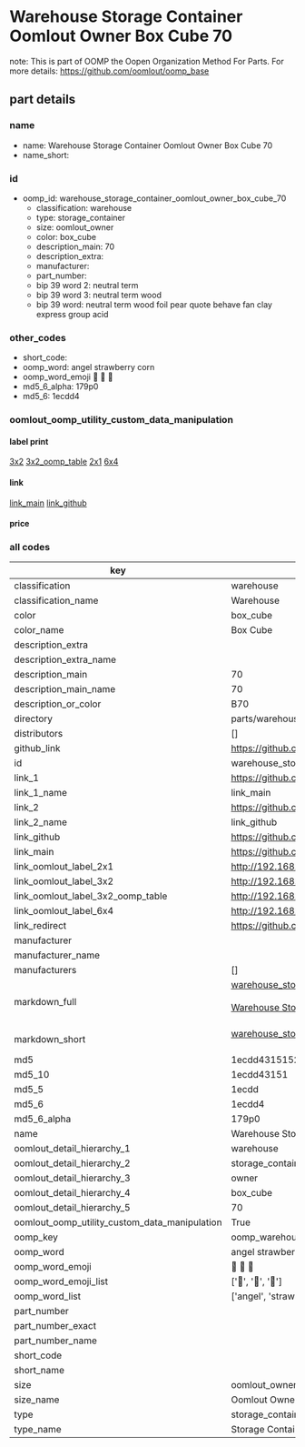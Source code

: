 # Warehouse Storage Container Oomlout Owner Box Cube 70  

note: This is part of OOMP the Oopen Organization Method For Parts. For more details: https://github.com/oomlout/oomp_base

##  part details
  







### name
* name: Warehouse Storage Container Oomlout Owner Box Cube 70
* name_short: 
### id
* oomp_id: warehouse_storage_container_oomlout_owner_box_cube_70
  * classification: warehouse
  * type: storage_container
  * size: oomlout_owner
  * color: box_cube
  * description_main: 70
  * description_extra: 
  * manufacturer: 
  * part_number: 
  * bip 39 word 2: neutral term
  * bip 39 word 3: neutral term wood
  * bip 39 word: neutral term wood foil pear quote behave fan clay express group acid

### other_codes
* short_code: 
* oomp_word: angel strawberry corn
* oomp_word_emoji :angel: :strawberry: :corn:
* md5_6_alpha: 179p0
* md5_6: 1ecdd4






### oomlout_oomp_utility_custom_data_manipulation
#### label print
[3x2](http://192.168.1.245:1112/?label=oomp%20179p0)
[3x2_oomp_table](http://192.168.1.108:1112/?label=oomp%20179p0)
[2x1](http://192.168.1.242:1112/?label=oomp%20179p0)
[6x4](http://192.168.1.55:1112/?label=oomp%20179p0)    

#### link

[link_main](https://github.com/oomlout/oomlout_oomp_version_1_messy/tree/main/parts/warehouse_storage_container_oomlout_owner_box_cube_70) [link_github](https://github.com/oomlout/oomlout_oomp_version_1_messy/tree/main/parts/warehouse_storage_container_oomlout_owner_box_cube_70)                             

#### price







### all codes 
| key | value |  
| --- | --- |  
| classification | warehouse |  
| classification_name | Warehouse |  
| color | box_cube |  
| color_name | Box Cube |  
| description_extra |  |  
| description_extra_name |  |  
| description_main | 70 |  
| description_main_name | 70 |  
| description_or_color | B70 |  
| directory | parts/warehouse_storage_container_oomlout_owner_box_cube_70 |  
| distributors | [] |  
| github_link | https://github.com/oomlout/oomlout_oomp_part_src/tree/main/parts/warehouse_storage_container_oomlout_owner_box_cube_70 |  
| id | warehouse_storage_container_oomlout_owner_box_cube_70 |  
| link_1 | https://github.com/oomlout/oomlout_oomp_version_1_messy/tree/main/parts/warehouse_storage_container_oomlout_owner_box_cube_70 |  
| link_1_name | link_main |  
| link_2 | https://github.com/oomlout/oomlout_oomp_version_1_messy/tree/main/parts/warehouse_storage_container_oomlout_owner_box_cube_70 |  
| link_2_name | link_github |  
| link_github | https://github.com/oomlout/oomlout_oomp_version_1_messy/tree/main/parts/warehouse_storage_container_oomlout_owner_box_cube_70 |  
| link_main | https://github.com/oomlout/oomlout_oomp_version_1_messy/tree/main/parts/warehouse_storage_container_oomlout_owner_box_cube_70 |  
| link_oomlout_label_2x1 | http://192.168.1.242:1112/?label=oomp%20179p0 |  
| link_oomlout_label_3x2 | http://192.168.1.245:1112/?label=oomp%20179p0 |  
| link_oomlout_label_3x2_oomp_table | http://192.168.1.108:1112/?label=oomp%20179p0 |  
| link_oomlout_label_6x4 | http://192.168.1.55:1112/?label=oomp%20179p0 |  
| link_redirect | https://github.com/oomlout/oomlout_oomp_version_1_messy/tree/main/parts/warehouse_storage_container_oomlout_owner_box_cube_70 |  
| manufacturer |  |  
| manufacturer_name |  |  
| manufacturers | [] |  
| markdown_full | [warehouse_storage_container_oomlout_owner_box_cube_70](none)<br>[](none)<br>[Warehouse Storage Container Oomlout Owner Box Cube 70](none)<br><br> |  
| markdown_short | [warehouse_storage_container_oomlout_owner_box_cube_70](none)<br><br> |  
| md5 | 1ecdd4315152c28ec05105a7fa77dca7 |  
| md5_10 | 1ecdd43151 |  
| md5_5 | 1ecdd |  
| md5_6 | 1ecdd4 |  
| md5_6_alpha | 179p0 |  
| name | Warehouse Storage Container Oomlout Owner Box Cube 70 |  
| oomlout_detail_hierarchy_1 | warehouse |  
| oomlout_detail_hierarchy_2 | storage_container |  
| oomlout_detail_hierarchy_3 | owner |  
| oomlout_detail_hierarchy_4 | box_cube |  
| oomlout_detail_hierarchy_5 | 70 |  
| oomlout_oomp_utility_custom_data_manipulation | True |  
| oomp_key | oomp_warehouse_storage_container_oomlout_owner_box_cube_70 |  
| oomp_word | angel strawberry corn |  
| oomp_word_emoji | :angel: :strawberry: :corn: |  
| oomp_word_emoji_list | [':angel:', ':strawberry:', ':corn:'] |  
| oomp_word_list | ['angel', 'strawberry', 'corn'] |  
| part_number |  |  
| part_number_exact |  |  
| part_number_name |  |  
| short_code |  |  
| short_name |  |  
| size | oomlout_owner |  
| size_name | Oomlout Owner |  
| type | storage_container |  
| type_name | Storage Container |  
